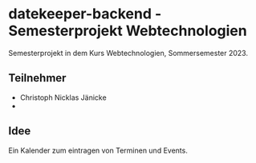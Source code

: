 # datekeeper-backend - Semesterprojekt Webtechnologien

Semesterprojekt in dem Kurs Webtechnologien, Sommersemester 2023.

## Teilnehmer

- Christoph Nicklas Jänicke
- 

## Idee

Ein Kalender zum eintragen von Terminen und Events.
